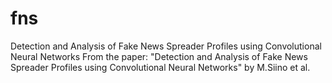 # fns
Detection and Analysis of Fake News Spreader Profiles using Convolutional Neural Networks
From the paper: "Detection and Analysis of Fake News Spreader Profiles using Convolutional Neural Networks" by M.Siino et al.
